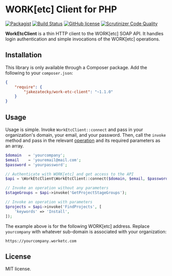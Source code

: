 # WORK[etc] Client for PHP

[![Packagist](https://img.shields.io/packagist/v/jakezatecky/work-etc-client.svg)](https://packagist.org/packages/jakezatecky/work-etc-client)
[![Build Status](https://travis-ci.org/jakezatecky/work-etc-client-php.svg?branch=master)](https://travis-ci.org/jakezatecky/work-etc-client-php)
[![GitHub license](https://img.shields.io/badge/license-MIT-blue.svg)](https://raw.githubusercontent.com/jakezatecky/work-etc-client-php/master/LICENSE.txt)
[![Scrutinizer Code Quality](https://scrutinizer-ci.com/g/jakezatecky/work-etc-client-php/badges/quality-score.png?b=master)](https://scrutinizer-ci.com/g/jakezatecky/work-etc-client-php/?branch=master)

**WorkEtcClient** is a thin HTTP client to the WORK[etc] SOAP API. It handles
login authentication and simple invocations of the WORK[etc] operations.

## Installation

This library is only available through a Composer package. Add the following to
your `composer.json`:

``` json
{
	"require": {
		"jakezatecky/work-etc-client": "~1.1.0"
	}
}
```

## Usage

Usage is simple. Invoke `WorkEtcClient::connect` and pass in your organization's
domain, your email, and your password. Then, call the `invoke` method and pass
in the relevant [operation][operation] and its required parameters as an array.

``` php
$domain   = 'yourcompany';
$email    = 'youremail@mail.com';
$password = 'yourpassword';

// Authenticate with WORK[etc] and get access to the API
$api = \WorkEtcClient\WorkEtcClient::connect($domain, $email, $password);

// Invoke an operation without any parameters
$stageGroups = $api->invoke('GetProjectStageGroups');

// Invoke an operation with parameters
$projects = $api->invoke('FindProjects', [
	'keywords' => 'Install',
]);
```

The example above is for the following WORK[etc] address. Replace `yourcompany`
with whatever sub-domain is associated with your organization:

```
https://yourcompany.worketc.com
```

## License

MIT license.

[operation]: http://admin.worketc.com/xml
